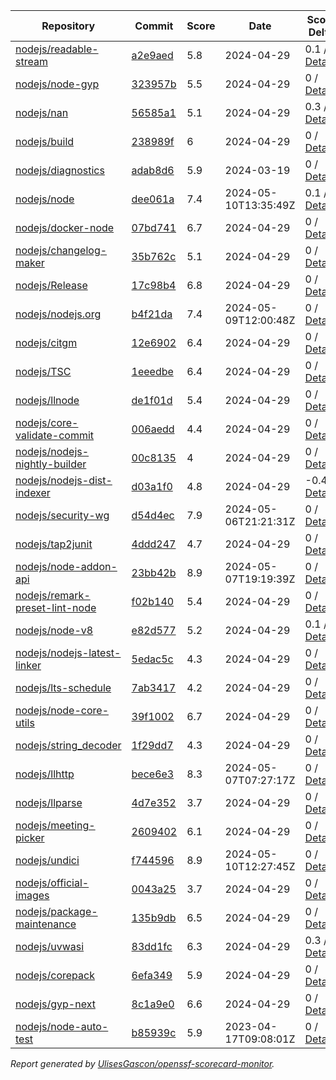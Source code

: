 <!-- OPENSSF-SCORECARD-MONITOR:START -->

| Repository | Commit | Score | Date | Score Delta | Report | StepSecurity |
| -- | -- | -- | -- | -- | -- | -- |
| [nodejs/readable-stream](https://github.com/nodejs/readable-stream) | [a2e9aed](https://github.com/nodejs/readable-stream/commit/a2e9aedf4aeee4a5e4d8efcb175edb67e2817eaa) | 5.8 | 2024-04-29 | 0.1 / [Details](https://kooltheba.github.io/openssf-scorecard-api-visualizer/#/projects/github.com/nodejs/readable-stream/compare/a2e9aedf4aeee4a5e4d8efcb175edb67e2817eaa/a2e9aedf4aeee4a5e4d8efcb175edb67e2817eaa) | [View](https://kooltheba.github.io/openssf-scorecard-api-visualizer/#/projects/github.com/nodejs/readable-stream/commit/a2e9aedf4aeee4a5e4d8efcb175edb67e2817eaa) | [Fix it](https://app.stepsecurity.io/securerepo?repo=nodejs/readable-stream) |
| [nodejs/node-gyp](https://github.com/nodejs/node-gyp) | [323957b](https://github.com/nodejs/node-gyp/commit/323957b74e9586fb3fbfb2acad5040379c778de6) | 5.5 | 2024-04-29 | 0 / [Details](https://kooltheba.github.io/openssf-scorecard-api-visualizer/#/projects/github.com/nodejs/node-gyp/compare/93186f10c966b4148fc500e48f8cbffacccdfa3c/323957b74e9586fb3fbfb2acad5040379c778de6) | [View](https://kooltheba.github.io/openssf-scorecard-api-visualizer/#/projects/github.com/nodejs/node-gyp/commit/323957b74e9586fb3fbfb2acad5040379c778de6) | [Fix it](https://app.stepsecurity.io/securerepo?repo=nodejs/node-gyp) |
| [nodejs/nan](https://github.com/nodejs/nan) | [56585a1](https://github.com/nodejs/nan/commit/56585a1cd21f25b4d56168063cedaf0831c63fef) | 5.1 | 2024-04-29 | 0.3 / [Details](https://kooltheba.github.io/openssf-scorecard-api-visualizer/#/projects/github.com/nodejs/nan/compare/56585a1cd21f25b4d56168063cedaf0831c63fef/56585a1cd21f25b4d56168063cedaf0831c63fef) | [View](https://kooltheba.github.io/openssf-scorecard-api-visualizer/#/projects/github.com/nodejs/nan/commit/56585a1cd21f25b4d56168063cedaf0831c63fef) | [Fix it](https://app.stepsecurity.io/securerepo?repo=nodejs/nan) |
| [nodejs/build](https://github.com/nodejs/build) | [238989f](https://github.com/nodejs/build/commit/238989fc2ba92ed8eaa6db44d223fff734dd6a2d) | 6 | 2024-04-29 | 0 / [Details](https://kooltheba.github.io/openssf-scorecard-api-visualizer/#/projects/github.com/nodejs/build/compare/b0675c57520af651b65dc53d5f6971c9f8b240fe/238989fc2ba92ed8eaa6db44d223fff734dd6a2d) | [View](https://kooltheba.github.io/openssf-scorecard-api-visualizer/#/projects/github.com/nodejs/build/commit/238989fc2ba92ed8eaa6db44d223fff734dd6a2d) | [Fix it](https://app.stepsecurity.io/securerepo?repo=nodejs/build) |
| [nodejs/diagnostics](https://github.com/nodejs/diagnostics) | [adab8d6](https://github.com/nodejs/diagnostics/commit/adab8d62aca9e47928570c29e7e5908a0f825039) | 5.9 | 2024-03-19 | 0 / [Details](https://kooltheba.github.io/openssf-scorecard-api-visualizer/#/projects/github.com/nodejs/diagnostics/compare/adab8d62aca9e47928570c29e7e5908a0f825039/adab8d62aca9e47928570c29e7e5908a0f825039) | [View](https://kooltheba.github.io/openssf-scorecard-api-visualizer/#/projects/github.com/nodejs/diagnostics/commit/adab8d62aca9e47928570c29e7e5908a0f825039) | [Fix it](https://app.stepsecurity.io/securerepo?repo=nodejs/diagnostics) |
| [nodejs/node](https://github.com/nodejs/node) | [dee061a](https://github.com/nodejs/node/commit/dee061a38086df76f8d82443c86d651b899e2d02) | 7.4 | 2024-05-10T13:35:49Z | 0.1 / [Details](https://kooltheba.github.io/openssf-scorecard-api-visualizer/#/projects/github.com/nodejs/node/compare/d5c7ffd7b6115d98363be6e7ecea584f1611f303/dee061a38086df76f8d82443c86d651b899e2d02) | [View](https://kooltheba.github.io/openssf-scorecard-api-visualizer/#/projects/github.com/nodejs/node/commit/dee061a38086df76f8d82443c86d651b899e2d02) | [Fix it](https://app.stepsecurity.io/securerepo?repo=nodejs/node) |
| [nodejs/docker-node](https://github.com/nodejs/docker-node) | [07bd741](https://github.com/nodejs/docker-node/commit/07bd7414c9eeb7a134951122e1105e8c849f770e) | 6.7 | 2024-04-29 | 0 / [Details](https://kooltheba.github.io/openssf-scorecard-api-visualizer/#/projects/github.com/nodejs/docker-node/compare/325606f2b43ff922bc5cda93e36f69184213f80c/07bd7414c9eeb7a134951122e1105e8c849f770e) | [View](https://kooltheba.github.io/openssf-scorecard-api-visualizer/#/projects/github.com/nodejs/docker-node/commit/07bd7414c9eeb7a134951122e1105e8c849f770e) | [Fix it](https://app.stepsecurity.io/securerepo?repo=nodejs/docker-node) |
| [nodejs/changelog-maker](https://github.com/nodejs/changelog-maker) | [35b762c](https://github.com/nodejs/changelog-maker/commit/35b762c78ae5beb7dbe0cacca41717ddb29a3484) | 5.1 | 2024-04-29 | 0 / [Details](https://kooltheba.github.io/openssf-scorecard-api-visualizer/#/projects/github.com/nodejs/changelog-maker/compare/35b762c78ae5beb7dbe0cacca41717ddb29a3484/35b762c78ae5beb7dbe0cacca41717ddb29a3484) | [View](https://kooltheba.github.io/openssf-scorecard-api-visualizer/#/projects/github.com/nodejs/changelog-maker/commit/35b762c78ae5beb7dbe0cacca41717ddb29a3484) | [Fix it](https://app.stepsecurity.io/securerepo?repo=nodejs/changelog-maker) |
| [nodejs/Release](https://github.com/nodejs/Release) | [17c98b4](https://github.com/nodejs/Release/commit/17c98b429783838c7c19471c598a03082fcf4f7b) | 6.8 | 2024-04-29 | 0 / [Details](https://kooltheba.github.io/openssf-scorecard-api-visualizer/#/projects/github.com/nodejs/Release/compare/42a1d7c5f3bce8d2efc8d96c7aeb147a173ed396/17c98b429783838c7c19471c598a03082fcf4f7b) | [View](https://kooltheba.github.io/openssf-scorecard-api-visualizer/#/projects/github.com/nodejs/Release/commit/17c98b429783838c7c19471c598a03082fcf4f7b) | [Fix it](https://app.stepsecurity.io/securerepo?repo=nodejs/Release) |
| [nodejs/nodejs.org](https://github.com/nodejs/nodejs.org) | [b4f21da](https://github.com/nodejs/nodejs.org/commit/b4f21dae42d08509882e122986a23b8f2e6e80ff) | 7.4 | 2024-05-09T12:00:48Z | 0 / [Details](https://kooltheba.github.io/openssf-scorecard-api-visualizer/#/projects/github.com/nodejs/nodejs.org/compare/941b0022c38739d6a9277d558f6b9c78e13a4262/b4f21dae42d08509882e122986a23b8f2e6e80ff) | [View](https://kooltheba.github.io/openssf-scorecard-api-visualizer/#/projects/github.com/nodejs/nodejs.org/commit/b4f21dae42d08509882e122986a23b8f2e6e80ff) | [Fix it](https://app.stepsecurity.io/securerepo?repo=nodejs/nodejs.org) |
| [nodejs/citgm](https://github.com/nodejs/citgm) | [12e6902](https://github.com/nodejs/citgm/commit/12e6902b7a90c42edf60a1f4aa0ef9c19efdfddc) | 6.4 | 2024-04-29 | 0 / [Details](https://kooltheba.github.io/openssf-scorecard-api-visualizer/#/projects/github.com/nodejs/citgm/compare/12e6902b7a90c42edf60a1f4aa0ef9c19efdfddc/12e6902b7a90c42edf60a1f4aa0ef9c19efdfddc) | [View](https://kooltheba.github.io/openssf-scorecard-api-visualizer/#/projects/github.com/nodejs/citgm/commit/12e6902b7a90c42edf60a1f4aa0ef9c19efdfddc) | [Fix it](https://app.stepsecurity.io/securerepo?repo=nodejs/citgm) |
| [nodejs/TSC](https://github.com/nodejs/TSC) | [1eeedbe](https://github.com/nodejs/TSC/commit/1eeedbe3ac548f36ecddcf6fdd7bd09f0fefbb85) | 6.4 | 2024-04-29 | 0 / [Details](https://kooltheba.github.io/openssf-scorecard-api-visualizer/#/projects/github.com/nodejs/TSC/compare/aeb4d6e8f9e66aff73a7661b585d7e3d9dec17b3/1eeedbe3ac548f36ecddcf6fdd7bd09f0fefbb85) | [View](https://kooltheba.github.io/openssf-scorecard-api-visualizer/#/projects/github.com/nodejs/TSC/commit/1eeedbe3ac548f36ecddcf6fdd7bd09f0fefbb85) | [Fix it](https://app.stepsecurity.io/securerepo?repo=nodejs/TSC) |
| [nodejs/llnode](https://github.com/nodejs/llnode) | [de1f01d](https://github.com/nodejs/llnode/commit/de1f01d70a5c58111dd873d340f898023e4e8fe6) | 5.4 | 2024-04-29 | 0 / [Details](https://kooltheba.github.io/openssf-scorecard-api-visualizer/#/projects/github.com/nodejs/llnode/compare/de1f01d70a5c58111dd873d340f898023e4e8fe6/de1f01d70a5c58111dd873d340f898023e4e8fe6) | [View](https://kooltheba.github.io/openssf-scorecard-api-visualizer/#/projects/github.com/nodejs/llnode/commit/de1f01d70a5c58111dd873d340f898023e4e8fe6) | [Fix it](https://app.stepsecurity.io/securerepo?repo=nodejs/llnode) |
| [nodejs/core-validate-commit](https://github.com/nodejs/core-validate-commit) | [006aedd](https://github.com/nodejs/core-validate-commit/commit/006aedd1c889ebfacdf2c346efd6e6a572cbc5e0) | 4.4 | 2024-04-29 | 0 / [Details](https://kooltheba.github.io/openssf-scorecard-api-visualizer/#/projects/github.com/nodejs/core-validate-commit/compare/006aedd1c889ebfacdf2c346efd6e6a572cbc5e0/006aedd1c889ebfacdf2c346efd6e6a572cbc5e0) | [View](https://kooltheba.github.io/openssf-scorecard-api-visualizer/#/projects/github.com/nodejs/core-validate-commit/commit/006aedd1c889ebfacdf2c346efd6e6a572cbc5e0) | [Fix it](https://app.stepsecurity.io/securerepo?repo=nodejs/core-validate-commit) |
| [nodejs/nodejs-nightly-builder](https://github.com/nodejs/nodejs-nightly-builder) | [00c8135](https://github.com/nodejs/nodejs-nightly-builder/commit/00c8135102b0e272ed1d8950845a5412cc9bc237) | 4 | 2024-04-29 | 0 / [Details](https://kooltheba.github.io/openssf-scorecard-api-visualizer/#/projects/github.com/nodejs/nodejs-nightly-builder/compare/00c8135102b0e272ed1d8950845a5412cc9bc237/00c8135102b0e272ed1d8950845a5412cc9bc237) | [View](https://kooltheba.github.io/openssf-scorecard-api-visualizer/#/projects/github.com/nodejs/nodejs-nightly-builder/commit/00c8135102b0e272ed1d8950845a5412cc9bc237) | [Fix it](https://app.stepsecurity.io/securerepo?repo=nodejs/nodejs-nightly-builder) |
| [nodejs/nodejs-dist-indexer](https://github.com/nodejs/nodejs-dist-indexer) | [d03a1f0](https://github.com/nodejs/nodejs-dist-indexer/commit/d03a1f0d36af7cd1ffd8d2ce7fb622e788177f43) | 4.8 | 2024-04-29 | -0.4 / [Details](https://kooltheba.github.io/openssf-scorecard-api-visualizer/#/projects/github.com/nodejs/nodejs-dist-indexer/compare/d03a1f0d36af7cd1ffd8d2ce7fb622e788177f43/d03a1f0d36af7cd1ffd8d2ce7fb622e788177f43) | [View](https://kooltheba.github.io/openssf-scorecard-api-visualizer/#/projects/github.com/nodejs/nodejs-dist-indexer/commit/d03a1f0d36af7cd1ffd8d2ce7fb622e788177f43) | [Fix it](https://app.stepsecurity.io/securerepo?repo=nodejs/nodejs-dist-indexer) |
| [nodejs/security-wg](https://github.com/nodejs/security-wg) | [d54d4ec](https://github.com/nodejs/security-wg/commit/d54d4ecdd85463fb34a7243614a88af957293db8) | 7.9 | 2024-05-06T21:21:31Z | 0 / [Details](https://kooltheba.github.io/openssf-scorecard-api-visualizer/#/projects/github.com/nodejs/security-wg/compare/a2b189b1e0f42b76f68fcfac8fc81515fdd7bb21/d54d4ecdd85463fb34a7243614a88af957293db8) | [View](https://kooltheba.github.io/openssf-scorecard-api-visualizer/#/projects/github.com/nodejs/security-wg/commit/d54d4ecdd85463fb34a7243614a88af957293db8) | [Fix it](https://app.stepsecurity.io/securerepo?repo=nodejs/security-wg) |
| [nodejs/tap2junit](https://github.com/nodejs/tap2junit) | [4ddd247](https://github.com/nodejs/tap2junit/commit/4ddd2472a94b6153d7f298fc63fde04980903f66) | 4.7 | 2024-04-29 | 0 / [Details](https://kooltheba.github.io/openssf-scorecard-api-visualizer/#/projects/github.com/nodejs/tap2junit/compare/4ddd2472a94b6153d7f298fc63fde04980903f66/4ddd2472a94b6153d7f298fc63fde04980903f66) | [View](https://kooltheba.github.io/openssf-scorecard-api-visualizer/#/projects/github.com/nodejs/tap2junit/commit/4ddd2472a94b6153d7f298fc63fde04980903f66) | [Fix it](https://app.stepsecurity.io/securerepo?repo=nodejs/tap2junit) |
| [nodejs/node-addon-api](https://github.com/nodejs/node-addon-api) | [23bb42b](https://github.com/nodejs/node-addon-api/commit/23bb42b5e47630c9082dddbabea555626571926e) | 8.9 | 2024-05-07T19:19:39Z | 0 / [Details](https://kooltheba.github.io/openssf-scorecard-api-visualizer/#/projects/github.com/nodejs/node-addon-api/compare/7e1aa06132558fcc3de4ef5f4f6b84ff10c32502/23bb42b5e47630c9082dddbabea555626571926e) | [View](https://kooltheba.github.io/openssf-scorecard-api-visualizer/#/projects/github.com/nodejs/node-addon-api/commit/23bb42b5e47630c9082dddbabea555626571926e) | [Fix it](https://app.stepsecurity.io/securerepo?repo=nodejs/node-addon-api) |
| [nodejs/remark-preset-lint-node](https://github.com/nodejs/remark-preset-lint-node) | [f02b140](https://github.com/nodejs/remark-preset-lint-node/commit/f02b140c435ab5d787814999eb1d533bddc0162d) | 5.4 | 2024-04-29 | 0 / [Details](https://kooltheba.github.io/openssf-scorecard-api-visualizer/#/projects/github.com/nodejs/remark-preset-lint-node/compare/b7b0a432d5a5c30a1aa8492873c553b2fe20e4cb/f02b140c435ab5d787814999eb1d533bddc0162d) | [View](https://kooltheba.github.io/openssf-scorecard-api-visualizer/#/projects/github.com/nodejs/remark-preset-lint-node/commit/f02b140c435ab5d787814999eb1d533bddc0162d) | [Fix it](https://app.stepsecurity.io/securerepo?repo=nodejs/remark-preset-lint-node) |
| [nodejs/node-v8](https://github.com/nodejs/node-v8) | [e82d577](https://github.com/nodejs/node-v8/commit/e82d577cdc34e19a65d919975b7ba35f2b9bc915) | 5.2 | 2024-04-29 | 0.1 / [Details](https://kooltheba.github.io/openssf-scorecard-api-visualizer/#/projects/github.com/nodejs/node-v8/compare/e82d577cdc34e19a65d919975b7ba35f2b9bc915/e82d577cdc34e19a65d919975b7ba35f2b9bc915) | [View](https://kooltheba.github.io/openssf-scorecard-api-visualizer/#/projects/github.com/nodejs/node-v8/commit/e82d577cdc34e19a65d919975b7ba35f2b9bc915) | [Fix it](https://app.stepsecurity.io/securerepo?repo=nodejs/node-v8) |
| [nodejs/nodejs-latest-linker](https://github.com/nodejs/nodejs-latest-linker) | [5edac5c](https://github.com/nodejs/nodejs-latest-linker/commit/5edac5c47c6b3f619bff3e51996dd18796f92c71) | 4.3 | 2024-04-29 | 0 / [Details](https://kooltheba.github.io/openssf-scorecard-api-visualizer/#/projects/github.com/nodejs/nodejs-latest-linker/compare/5edac5c47c6b3f619bff3e51996dd18796f92c71/5edac5c47c6b3f619bff3e51996dd18796f92c71) | [View](https://kooltheba.github.io/openssf-scorecard-api-visualizer/#/projects/github.com/nodejs/nodejs-latest-linker/commit/5edac5c47c6b3f619bff3e51996dd18796f92c71) | [Fix it](https://app.stepsecurity.io/securerepo?repo=nodejs/nodejs-latest-linker) |
| [nodejs/lts-schedule](https://github.com/nodejs/lts-schedule) | [7ab3417](https://github.com/nodejs/lts-schedule/commit/7ab3417749715bd6665eb840da54a5bea696ecc0) | 4.2 | 2024-04-29 | 0 / [Details](https://kooltheba.github.io/openssf-scorecard-api-visualizer/#/projects/github.com/nodejs/lts-schedule/compare/7ab3417749715bd6665eb840da54a5bea696ecc0/7ab3417749715bd6665eb840da54a5bea696ecc0) | [View](https://kooltheba.github.io/openssf-scorecard-api-visualizer/#/projects/github.com/nodejs/lts-schedule/commit/7ab3417749715bd6665eb840da54a5bea696ecc0) | [Fix it](https://app.stepsecurity.io/securerepo?repo=nodejs/lts-schedule) |
| [nodejs/node-core-utils](https://github.com/nodejs/node-core-utils) | [39f1002](https://github.com/nodejs/node-core-utils/commit/39f1002e28e287914774edfd1837bd5059a66559) | 6.7 | 2024-04-29 | 0 / [Details](https://kooltheba.github.io/openssf-scorecard-api-visualizer/#/projects/github.com/nodejs/node-core-utils/compare/78ad33777bdf1dda71e63114fb4b6fbc6e39b81d/39f1002e28e287914774edfd1837bd5059a66559) | [View](https://kooltheba.github.io/openssf-scorecard-api-visualizer/#/projects/github.com/nodejs/node-core-utils/commit/39f1002e28e287914774edfd1837bd5059a66559) | [Fix it](https://app.stepsecurity.io/securerepo?repo=nodejs/node-core-utils) |
| [nodejs/string_decoder](https://github.com/nodejs/string_decoder) | [1f29dd7](https://github.com/nodejs/string_decoder/commit/1f29dd715a6c829da89e869af7dafc231c20ed9f) | 4.3 | 2024-04-29 | 0 / [Details](https://kooltheba.github.io/openssf-scorecard-api-visualizer/#/projects/github.com/nodejs/string_decoder/compare/1f29dd715a6c829da89e869af7dafc231c20ed9f/1f29dd715a6c829da89e869af7dafc231c20ed9f) | [View](https://kooltheba.github.io/openssf-scorecard-api-visualizer/#/projects/github.com/nodejs/string_decoder/commit/1f29dd715a6c829da89e869af7dafc231c20ed9f) | [Fix it](https://app.stepsecurity.io/securerepo?repo=nodejs/string_decoder) |
| [nodejs/llhttp](https://github.com/nodejs/llhttp) | [bece6e3](https://github.com/nodejs/llhttp/commit/bece6e35d612f4c097afcbb68542432161da00b0) | 8.3 | 2024-05-07T07:27:17Z | 0 / [Details](https://kooltheba.github.io/openssf-scorecard-api-visualizer/#/projects/github.com/nodejs/llhttp/compare/bece6e35d612f4c097afcbb68542432161da00b0/bece6e35d612f4c097afcbb68542432161da00b0) | [View](https://kooltheba.github.io/openssf-scorecard-api-visualizer/#/projects/github.com/nodejs/llhttp/commit/bece6e35d612f4c097afcbb68542432161da00b0) | [Fix it](https://app.stepsecurity.io/securerepo?repo=nodejs/llhttp) |
| [nodejs/llparse](https://github.com/nodejs/llparse) | [4d7e352](https://github.com/nodejs/llparse/commit/4d7e35267870b576f41112f6f720f4a1009b10b8) | 3.7 | 2024-04-29 | 0 / [Details](https://kooltheba.github.io/openssf-scorecard-api-visualizer/#/projects/github.com/nodejs/llparse/compare/4d7e35267870b576f41112f6f720f4a1009b10b8/4d7e35267870b576f41112f6f720f4a1009b10b8) | [View](https://kooltheba.github.io/openssf-scorecard-api-visualizer/#/projects/github.com/nodejs/llparse/commit/4d7e35267870b576f41112f6f720f4a1009b10b8) | [Fix it](https://app.stepsecurity.io/securerepo?repo=nodejs/llparse) |
| [nodejs/meeting-picker](https://github.com/nodejs/meeting-picker) | [2609402](https://github.com/nodejs/meeting-picker/commit/2609402e4c2be372d5e711e643d9f601a88626b4) | 6.1 | 2024-04-29 | 0 / [Details](https://kooltheba.github.io/openssf-scorecard-api-visualizer/#/projects/github.com/nodejs/meeting-picker/compare/956fbd94f117d1c3c6d22872b5936438bbfed16d/2609402e4c2be372d5e711e643d9f601a88626b4) | [View](https://kooltheba.github.io/openssf-scorecard-api-visualizer/#/projects/github.com/nodejs/meeting-picker/commit/2609402e4c2be372d5e711e643d9f601a88626b4) | [Fix it](https://app.stepsecurity.io/securerepo?repo=nodejs/meeting-picker) |
| [nodejs/undici](https://github.com/nodejs/undici) | [f744596](https://github.com/nodejs/undici/commit/f744596d6140429a4ed1300516bad5793df87c5f) | 8.9 | 2024-05-10T12:27:45Z | 0 / [Details](https://kooltheba.github.io/openssf-scorecard-api-visualizer/#/projects/github.com/nodejs/undici/compare/d3de002adb8fda39478f8c8fd938b2c245d7557e/f744596d6140429a4ed1300516bad5793df87c5f) | [View](https://kooltheba.github.io/openssf-scorecard-api-visualizer/#/projects/github.com/nodejs/undici/commit/f744596d6140429a4ed1300516bad5793df87c5f) | [Fix it](https://app.stepsecurity.io/securerepo?repo=nodejs/undici) |
| [nodejs/official-images](https://github.com/nodejs/official-images) | [0043a25](https://github.com/nodejs/official-images/commit/0043a2597f764b1c0374abd06c57d496d6cc8ffd) | 3.7 | 2024-04-29 | 0 / [Details](https://kooltheba.github.io/openssf-scorecard-api-visualizer/#/projects/github.com/nodejs/official-images/compare/0043a2597f764b1c0374abd06c57d496d6cc8ffd/0043a2597f764b1c0374abd06c57d496d6cc8ffd) | [View](https://kooltheba.github.io/openssf-scorecard-api-visualizer/#/projects/github.com/nodejs/official-images/commit/0043a2597f764b1c0374abd06c57d496d6cc8ffd) | [Fix it](https://app.stepsecurity.io/securerepo?repo=nodejs/official-images) |
| [nodejs/package-maintenance](https://github.com/nodejs/package-maintenance) | [135b9db](https://github.com/nodejs/package-maintenance/commit/135b9db398d8d44581eb30511df846772fa21a41) | 6.5 | 2024-04-29 | 0 / [Details](https://kooltheba.github.io/openssf-scorecard-api-visualizer/#/projects/github.com/nodejs/package-maintenance/compare/86e8fdaeef78fcd366914aa05bca0a53c37baa2a/135b9db398d8d44581eb30511df846772fa21a41) | [View](https://kooltheba.github.io/openssf-scorecard-api-visualizer/#/projects/github.com/nodejs/package-maintenance/commit/135b9db398d8d44581eb30511df846772fa21a41) | [Fix it](https://app.stepsecurity.io/securerepo?repo=nodejs/package-maintenance) |
| [nodejs/uvwasi](https://github.com/nodejs/uvwasi) | [83dd1fc](https://github.com/nodejs/uvwasi/commit/83dd1fc85077346b1f49a8f3f7a6db96cc0d299d) | 6.3 | 2024-04-29 | 0.3 / [Details](https://kooltheba.github.io/openssf-scorecard-api-visualizer/#/projects/github.com/nodejs/uvwasi/compare/d420a054b54ded0718fa569b3ceaa171fd4ea949/83dd1fc85077346b1f49a8f3f7a6db96cc0d299d) | [View](https://kooltheba.github.io/openssf-scorecard-api-visualizer/#/projects/github.com/nodejs/uvwasi/commit/83dd1fc85077346b1f49a8f3f7a6db96cc0d299d) | [Fix it](https://app.stepsecurity.io/securerepo?repo=nodejs/uvwasi) |
| [nodejs/corepack](https://github.com/nodejs/corepack) | [6efa349](https://github.com/nodejs/corepack/commit/6efa34988229918debe6e881d45ba6715282f283) | 5.9 | 2024-04-29 | 0 / [Details](https://kooltheba.github.io/openssf-scorecard-api-visualizer/#/projects/github.com/nodejs/corepack/compare/df1b773942a81ae9d57ea0b2ee7c0d9d2fe52e93/6efa34988229918debe6e881d45ba6715282f283) | [View](https://kooltheba.github.io/openssf-scorecard-api-visualizer/#/projects/github.com/nodejs/corepack/commit/6efa34988229918debe6e881d45ba6715282f283) | [Fix it](https://app.stepsecurity.io/securerepo?repo=nodejs/corepack) |
| [nodejs/gyp-next](https://github.com/nodejs/gyp-next) | [8c1a9e0](https://github.com/nodejs/gyp-next/commit/8c1a9e0f14b2b243d04f41e37aa45cd70118eadd) | 6.6 | 2024-04-29 | 0 / [Details](https://kooltheba.github.io/openssf-scorecard-api-visualizer/#/projects/github.com/nodejs/gyp-next/compare/daf8fa08402c8db9b656d84f35e5fa3090f11ec0/8c1a9e0f14b2b243d04f41e37aa45cd70118eadd) | [View](https://kooltheba.github.io/openssf-scorecard-api-visualizer/#/projects/github.com/nodejs/gyp-next/commit/8c1a9e0f14b2b243d04f41e37aa45cd70118eadd) | [Fix it](https://app.stepsecurity.io/securerepo?repo=nodejs/gyp-next) |
| [nodejs/node-auto-test](https://github.com/nodejs/node-auto-test) | [b85939c](https://github.com/nodejs/node-auto-test/commit/b85939c0dc88670c1d3fbed36b5aba01e2c3f4c7) | 5.9 | 2023-04-17T09:08:01Z | 0 / [Details](https://kooltheba.github.io/openssf-scorecard-api-visualizer/#/projects/github.com/nodejs/node-auto-test/compare/b85939c0dc88670c1d3fbed36b5aba01e2c3f4c7/b85939c0dc88670c1d3fbed36b5aba01e2c3f4c7) | [View](https://kooltheba.github.io/openssf-scorecard-api-visualizer/#/projects/github.com/nodejs/node-auto-test/commit/b85939c0dc88670c1d3fbed36b5aba01e2c3f4c7) | [Fix it](https://app.stepsecurity.io/securerepo?repo=nodejs/node-auto-test) |

_Report generated by [UlisesGascon/openssf-scorecard-monitor](https://github.com/UlisesGascon/openssf-scorecard-monitor)._
<!-- OPENSSF-SCORECARD-MONITOR:END -->